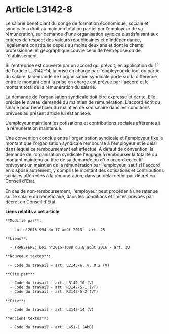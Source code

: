 # Article L3142-8

Le salarié bénéficiant du congé de formation économique, sociale et syndicale a droit au maintien total ou partiel par
l'employeur de sa rémunération, sur demande d'une organisation syndicale satisfaisant aux critères de respect des valeurs
républicaines et d'indépendance, légalement constituée depuis au moins deux ans et dont le champ professionnel et
géographique couvre celui de l'entreprise ou de l'établissement. 

Si l'entreprise est couverte par un accord qui prévoit, en application du 1° de l'article L. 3142-14, la prise en charge par
l'employeur de tout ou partie du salaire, la demande de l'organisation syndicale porte sur la différence entre le montant
dont la prise en charge est prévue par l'accord et le montant total de la rémunération du salarié. 

La demande de l'organisation syndicale doit être expresse et écrite. Elle précise le niveau demandé du maintien de
rémunération. L'accord écrit du salarié pour bénéficier du maintien de son salaire dans les conditions prévues au présent
article lui est annexé. 

L'employeur maintient les cotisations et contributions sociales afférentes à la rémunération maintenue. 

Une convention conclue entre l'organisation syndicale et l'employeur fixe le montant que l'organisation syndicale rembourse à
l'employeur et le délai dans lequel ce remboursement est effectué. A défaut de convention, la demande de l'organisation
syndicale l'engage à rembourser la totalité du montant maintenu au titre de sa demande ou d'un accord collectif prévoyant un
maintien de la rémunération par l'employeur, sauf si l'accord en dispose autrement, y compris le montant des cotisations et
contributions sociales afférentes à la rémunération, dans un délai défini par décret en Conseil d'Etat. 

En cas de non-remboursement, l'employeur peut procéder à une retenue sur le salaire du bénéficiaire, dans les conditions et
limites prévues par décret en Conseil d'Etat.

**Liens relatifs à cet article**

	**Modifié par**:

	  - Loi n°2015-994 du 17 août 2015 - art. 25

	**Liens**:

	  - TRANSFERE: Loi n°2016-1088 du 8 août 2016 - art. 33

	**Nouveaux textes**:

	  - Code du travail - art. L2145-6, v. 0.2 (V)

	**Cité par**:

	  - Code du travail - art. L3142-10 (V)
	  - Code du travail - art. R3142-5-1 (VT)
	  - Code du travail - art. R3142-5-2 (VT)

	**Cite**:

	  - Code du travail - art. L3142-14 (V)

	**Anciens textes**:

	  - Code du travail - art. L451-1 (AbD)
